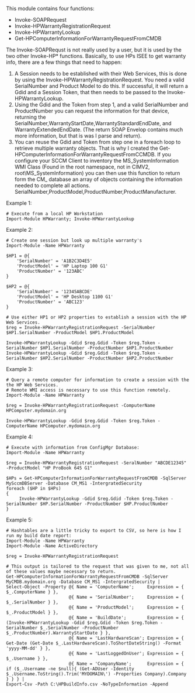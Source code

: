 This module contains four functions:
* Invoke-SOAPRequest
* Invoke-HPWarrantyRegistrationRequest
* Invoke-HPWarrantyLookup
* Get-HPComputerInformationForWarrantyRequestFromCMDB

The Invoke-SOAPRequst is not really used by a user, but it is used by the two other Invoke-HP* functions.  Basically, to use HPs ISEE to get warranty info, there are a few things that need to happen:

1.  A Session needs to be established with their Web Services, this is done by using the Invoke-HPWarrantyRegistrationRequest.  You need a valid SerialNumber and Product Model to do this.  If successful, it will return a Gdid and a Session Token, that then needs to be passed to the Invoke-HPWarrantyLookup.
2.  Using the Gdid and the Token from step 1, and a valid SerialNumber and ProductNumber you can request the information for that device, returning the SerialNumber,WarrantyStartDate,WarrantyStandardEndDate, and WarrantyExtendedEndDate.  (The return SOAP Envelop contains much more information, but that is was I parse and return).
3.  You can reuse the Gdid and Token from step one in a foreach loop to retrieve multiple warranty objects.  That is why I created the Get-HPComputerInformationForWarrantyRequestFromCCMDB.  If you configure your SCCM Client to inventory the MS_SystemInformation WMI Class (Found in the root namespace, not in CIMV2, root\MS_SystemInformation) you can then use this function to return form the CM_<SiteCode> database an array of objects containing the information needed to complete all actions.  SerialNumber,ProductModel,ProductNumber,ProductManufacturer.


Example 1:

	# Execute from a local HP Workstation
	Import-Module HPWarranty; Invoke-HPWarrantyLookup

Example 2:

	# Create one session but look up multiple warranty's
	Import-Module -Name HPWarranty
	
	$HP1 = @{
		'SerialNumber' = 'A1B2C3D4E5'
		'ProductModel' = 'HP Laptop 100 G1'
		'ProductNumber' = '123ABC'
	}
	
	$HP2 = @{
		'SerialNumber' = '12345ABCDE'
		'ProductModel' = 'HP Desktop 1100 G1'
		'ProductNumber' = 'ABC123'
	}
	
	# Use either HP1 or HP2 properties to establish a session with the HP Web Services.
	$reg = Invoke-HPWarrantyRegistrationRequest -SerialNumber $HP1.SerialNumber -ProductModel $HP1.ProductModel
	
	Invoke-HPWarrantyLookup -Gdid $reg.Gdid -Token $reg.Token -SerialNumber $HP1.SerialNumber -ProductNumber $HP1.ProductNumber
	Invoke-HPWarrantyLookup -Gdid $reg.Gdid -Token $reg.Token -SerialNumber $HP2.SerialNumber -ProductNumber $HP2.ProductNumber

Example 3:

	# Query a remote computer for information to create a session with the the HP Web Services.
	# Remote WMI access is necessary to use this function remotely.
	Import-Module -Name HPWarranty
	
	$reg = Invoke-HPWarrantyRegistrationRequest -ComputerName HPComputer.mydomain.org
	
	Invoke-HPWarrantyLookup -Gdid $reg.Gdid -Token $reg.Token -ComputerName HPComputer.mydomain.org
	
Example 4:

	# Execute with information from ConfigMgr Database:
	Import-Module -Name HPWarranty

	$reg = Invoke-HPWarrantyRegistrationRequest -SeralNumber "ABCDE12345" -ProductModel "HP ProBook 645 G1"

	$HPs = Get-HPComputerInformationForWarrantyRequestFromCMDB -SqlServer MySccmDBServer -Database CM_MS1 -IntergratedSecurity
	foreach ($HP in $HPs)
	{
		 Invoke-HPWarrantyLookup -Gdid $reg.Gdid -Token $reg.Token -SerialNumber $HP.SerialNumber -ProductNumber $HP.ProductNumber
	}
	
Example 5:

	# Hashtables are a little tricky to export to CSV, so here is how I run my build date report:
	Import-Module -Name HPWarranty
	Import-Module -Name ActiveDirectory

	$reg = Invoke-HPWarrantyRegistrationRequest
	
	# This output is tailored to the request that was given to me, not all of these values maybe necessary to return.
    Get-HPComputerInformationForWarrantyRequestFromCMDB -SqlServer MyCMDB.mydomain.org -Database CM_MS1 -IntergratedSecurity |
    Select-Object -Property @{ Name = 'ComputerName';     Expression = { $_.ComputerName } }, 
                            @{ Name = 'SerialNumber';     Expression = { $_.SerialNumber } }, 
                            @{ Name = 'ProductModel';     Expression = { $_.ProductModel } }, 
                            @{ Name = 'BuildDate';        Expression = { (Invoke-HPWarrantyLookup -Gdid $reg.Gdid -Token $reg.Token -SerialNumber $_.SerialNumber -ProductNumber $_.ProductNumber).WarrantyStartDate } },
                            @{ Name = 'LastHardwareScan'; Expression = { Get-Date (Get-Date $_.LastHardwareScan).ToShortDateString() -Format 'yyyy-MM-dd' } },
                            @{ Name = 'LastLoggedOnUser'; Expression = { $_.Username } },
                            @{ Name = 'CompanyName';      Expression = { if ($_.Username -ne $null){ (Get-ADUser -Identity $_.Username.ToString().Trim('MYDOMAIN\') -Properties Company).Company } } } |
    Export-Csv -Path C:\HPBuildInfo.csv -NoTypeInformation -Append 